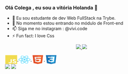 ### Olá Colega , eu sou a vitória Holanda 👋



- 🔭 Eu sou estudante de dev Web FullStack na Trybe.
- 🌱 No momento estou entrando no módulo de Front-end 
- 📫 Siga me no instagram : @vivi.code
- ⚡ Fun fact: I love Css

<div align="center">
  <a href="https://github.com/vitoriacst">
  <img height="180em" src="https://github-readme-stats.vercel.app/api?username=vitoriacst&show_icons=true&theme=tokyonight&include_all_commits=true&count_private=true"/>
  <img height="180em" src="https://github-readme-stats.vercel.app/api/top-langs/?username=vitoriacst&layout=compact&langs_count=7&theme=tokyonight"/>
</div>
  
<div style="display: inline_block"><br>
  <img align="center" alt="Rafa-Js" height="30" width="40" src="https://raw.githubusercontent.com/devicons/devicon/master/icons/javascript/javascript-plain.svg">
  <img align="center" alt="Rafa-React" height="30" width="40" src="https://raw.githubusercontent.com/devicons/devicon/master/icons/react/react-original.svg">
  <img align="center" alt="Rafa-HTML" height="30" width="40" src="https://raw.githubusercontent.com/devicons/devicon/master/icons/html5/html5-original.svg">
  <img align="center" alt="Rafa-CSS" height="30" width="40" src="https://raw.githubusercontent.com/devicons/devicon/master/icons/css3/css3-original.svg">
</div>
  
 <div>
   <a href="https://www.youtube.com/channel/UC93uiQ9wjR8R9OZgKTfCnxg" target="_blank"><img src="https://img.shields.io/badge/YouTube-FF0000?style=for-the-badge&logo=youtube&logoColor=white" target="_blank"></a>
   <a href="https://www.instagram.com/jornadaddev/" target="_blank"><img src="https://img.shields.io/badge/Instagram-E4405F?style=for-the-badge&logo=instagram&logoColor=white" target="_blank"></a>
  </div>
  
